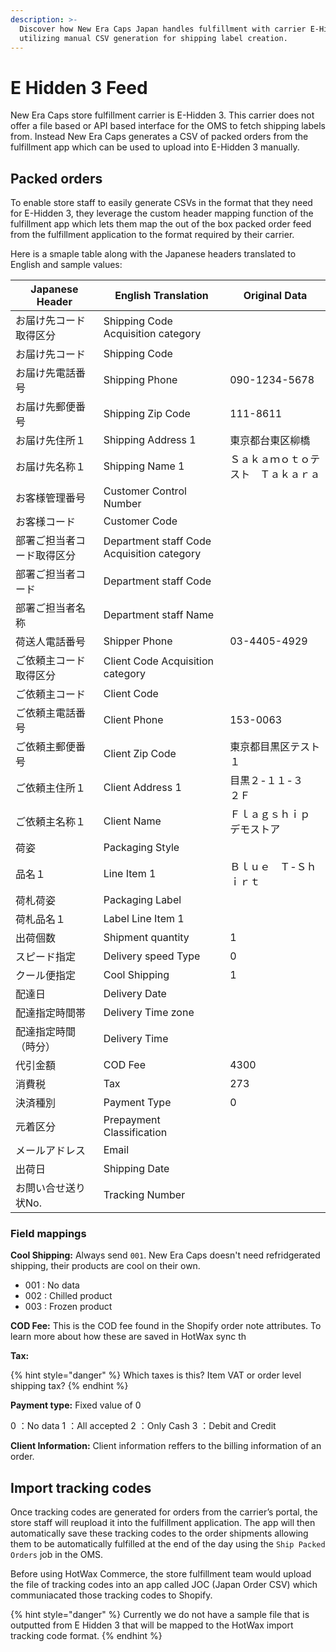 ```yaml
---
description: >-
  Discover how New Era Caps Japan handles fulfillment with carrier E-Hidden 3,
  utilizing manual CSV generation for shipping label creation.
---
```


# E Hidden 3 Feed

New Era Caps store fulfillment carrier is E-Hidden 3. This carrier does not offer a file based or API based interface for the OMS to fetch shipping labels from. Instead New Era Caps generates a CSV of packed orders from the fulfillment app which can be used to upload into E-Hidden 3 manually.

## Packed orders

To enable store staff to easily generate CSVs in the format that they need for E-Hidden 3, they leverage the custom header mapping function of the fulfillment app which lets them map the out of the box packed order feed from the fulfillment application to the format required by their carrier.

Here is a smaple table along with the Japanese headers translated to English and sample values:

| Japanese Header | English Translation                        | Original Data      |
| --------------- | ------------------------------------------ | ------------------ |
| お届け先コード取得区分     | Shipping Code Acquisition category         |                    |
| お届け先コード         | Shipping Code                              |                    |
| お届け先電話番号        | Shipping Phone                             | 090-1234-5678      |
| お届け先郵便番号        | Shipping Zip Code                          | 111-8611           |
| お届け先住所１         | Shipping Address 1                         | 東京都台東区柳橋           |
| お届け先名称１         | Shipping Name 1                            | Ｓａｋａｍｏｔｏテスト　Ｔａｋａｒａ |
| お客様管理番号         | Customer Control Number                    |                    |
| お客様コード          | Customer Code                              |                    |
| 部署ご担当者コード取得区分   | Department staff Code Acquisition category |                    |
| 部署ご担当者コード       | Department staff Code                      |                    |
| 部署ご担当者名称        | Department staff Name                      |                    |
| 荷送人電話番号         | Shipper Phone                              | 03-4405-4929       |
| ご依頼主コード取得区分     | Client Code Acquisition category           |                    |
| ご依頼主コード         | Client Code                                |                    |
| ご依頼主電話番号        | Client Phone                               | 153-0063           |
| ご依頼主郵便番号        | Client Zip Code                            | 東京都目黒区テスト１         |
| ご依頼主住所１         | Client Address 1                           | 目黒２-１１-３　２Ｆ        |
| ご依頼主名称１         | Client Name                                | Ｆｌａｇｓｈｉｐ　デモストア     |
| 荷姿              | Packaging Style                            |                    |
| 品名１             | Line Item 1                                | Ｂｌｕｅ　Ｔ-Ｓｈｉｒｔ       |
| 荷札荷姿            | Packaging Label                            |                    |
| 荷札品名１           | Label Line Item 1                          |                    |
| 出荷個数            | Shipment quantity                          | 1                  |
| スピード指定          | Delivery speed Type                        | 0                  |
| クール便指定          | Cool Shipping                              | 1                  |
| 配達日             | Delivery Date                              |                    |
| 配達指定時間帯         | Delivery Time zone                         |                    |
| 配達指定時間（時分）      | Delivery Time                              |                    |
| 代引金額            | COD Fee                                    | 4300               |
| 消費税             | Tax                                        | 273                |
| 決済種別            | Payment Type                               | 0                  |
| 元着区分            | Prepayment Classification                  |                    |
| メールアドレス         | Email                                      |                    |
| 出荷日             | Shipping Date                              |                    |
| お問い合せ送り状No.     | Tracking Number                            |                    |

### Field mappings

**Cool Shipping:** Always send `001`. New Era Caps doesn't need refridgerated shipping, their products are cool on their own.

* 001 : No data
* 002 : Chilled product
* 003 : Frozen product

**COD Fee:** This is the COD fee found in the Shopify order note attributes. To learn more about how these are saved in HotWax sync th

**Tax:**

{% hint style="danger" %}
Which taxes is this? Item VAT or order level shipping tax?
{% endhint %}

**Payment type:** Fixed value of 0

0 ：No data 1 ：All accepted 2 ：Only Cash 3 ：Debit and Credit

**Client Information:** Client information reffers to the billing information of an order.

## Import tracking codes

Once tracking codes are generated for orders from the carrier’s portal, the store staff will reupload it into the fulfillment application. The app will then automatically save these tracking codes to the order shipments allowing them to be automatically fulfilled at the end of the day using the `Ship Packed Orders` job in the OMS.

Before using HotWax Commerce, the store fulfillment team would upload the file of tracking codes into an app called JOC (Japan Order CSV) which communiacated those tracking codes to Shopify.

{% hint style="danger" %}
Currently we do not have a sample file that is outputted from E Hidden 3 that will be mapped to the HotWax import tracking code format.
{% endhint %}
